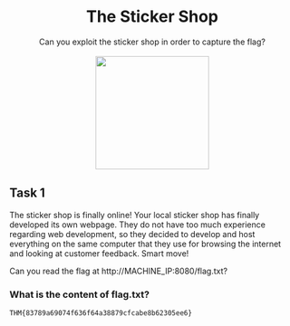 # <div align="center">The Sticker Shop</div>
<div align="center">Can you exploit the sticker shop in order to capture the flag?</div>
<br>
<div align="center">
<img src="https://github.com/user-attachments/assets/60ef0486-b6b7-45db-877e-e54963e36e03" height="200"></img>
</div>

## Task 1
The sticker shop is finally online!
Your local sticker shop has finally developed its own webpage. They do not have too much experience regarding web development, so they decided to develop and host everything on the same computer that they use for browsing the internet and looking at customer feedback. Smart move!

Can you read the flag at http://MACHINE_IP:8080/flag.txt?

### What is the content of flag.txt?
```
THM{83789a69074f636f64a38879cfcabe8b62305ee6}
```
